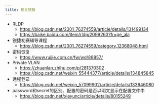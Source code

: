```yaml
---
title: 相关链接
---
```

-  RLDP
	-  https://blog.csdn.net/2301_76274559/article/details/131499134
	-  https://baike.baidu.com/item/rldp/2099263?fr=ge_ala
-  锐捷初赛辅导课程
	-  https://blog.csdn.net/2301_76274559/category_12368048.html
-  密码恢复
	-  https://www.ruijie.com.cn/fw/wd/88857/
-  Private VLAN
	-  https://zhuanlan.zhihu.com/p/281370302
	-  https://blog.csdn.net/weixin_55444377/article/details/134845845
-  远程登录
	-  https://blog.csdn.net/weixin_57099902/article/details/133646080
-  password和secret的区别、配置的密码是否以明文显示在配置文件中
	-  https://blog.csdn.net/xieyunc/article/details/80155249

